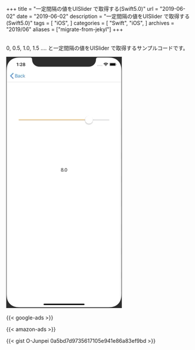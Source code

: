 +++
title = "一定間隔の値をUISlider で取得する(Swift5.0)"
url = "2019-06-02"
date = "2019-06-02"
description = "一定間隔の値をUISlider で取得する(Swift5.0)"
tags = [
    "iOS",
]
categories = [
    "Swift",
    "iOS",
]
archives = "2019/06"
aliases = ["migrate-from-jekyl"]
+++

<br>
0, 0.5, 1.0, 1.5 …. と一定間隔の値をUISlider で取得するサンプルコードです。

![alt](1.gif)

<!-- Google Ads -->
{{< google-ads >}}

<!-- Amazon Ads -->
{{< amazon-ads >}}

{{< gist O-Junpei 0a5bd7d9735617105e941e86a83ef9bd >}}
